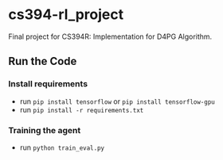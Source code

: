 # cs394-rl_project
Final project for CS394R: Implementation for D4PG Algorithm.

## Run the Code

### Install requirements
- run ```pip install tensorflow``` or ```pip install tensorflow-gpu```
- run ```pip install -r requirements.txt```

### Training the agent
- run ```python train_eval.py```
